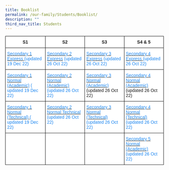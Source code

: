 ```yaml
---
title: Booklist
permalink: /our-family/Students/Booklist/
description: ""
third_nav_title: Students
---
```

<style type="text/css">
.tg  {border-collapse:collapse;border-spacing:0;}
.tg td{border-color:black;border-style:solid;border-width:1px;font-family:Arial, sans-serif;font-size:14px;
  overflow:hidden;padding:10px 5px;word-break:normal;}
.tg th{border-color:black;border-style:solid;border-width:1px;font-family:Arial, sans-serif;font-size:14px;
  font-weight:normal;overflow:hidden;padding:10px 5px;word-break:normal;}
.tg .tg-2g1l{background-color:#FFF;font-weight:bold;text-align:center;vertical-align:middle}
.tg .tg-7q4r{background-color:#FFF;color:#1E87F0;text-align:left;vertical-align:top}
.tg .tg-ktyi{background-color:#FFF;text-align:left;vertical-align:top}
.tg .tg-f4yw{background-color:#FFF;text-align:center;vertical-align:middle}
</style>
<table class="tg">
<thead>
  <tr>
    <th class="tg-2g1l">S1</th>
    <th class="tg-2g1l">S2</th>
    <th class="tg-2g1l">S3</th>
    <th class="tg-2g1l">S4 &amp; 5</th>
  </tr>
</thead>
<tbody>
  <tr>
    <td class="tg-7q4r"><a href="https://yiochukangsec.moe.edu.sg/qql/slot/u133/For%20Students/Booklist/2023%20Booklist/Secondary%201%20Express%20updated%2019%20Dec.pdf"><span style="text-decoration:none;color:#1E87F0">Secondary 1 Express</span></a><a href="https://yiochukangsec.moe.edu.sg/qql/slot/u133/For%20Students/Booklist/2023%20Booklist/Secondary%201%20Express%20updated%2019%20Dec.pdf"> </a>(updated 19 Dec 22)<br></td>
    <td class="tg-7q4r"><a href="https://yiochukangsec.moe.edu.sg/qql/slot/u133/For%20Students/Booklist/2023%20Booklist/Secondary%202%20Express.pdf"><span style="text-decoration:none;color:#1E87F0">Secondary 2 Express</span></a> (updated 26 Oct 22)<br></td>
    <td class="tg-7q4r"><a href="https://yiochukangsec.moe.edu.sg/qql/slot/u133/For%20Students/Booklist/2023%20Booklist/Secondary%203%20Express.pdf"><span style="text-decoration:none;color:#1E87F0">Secondary 3 Express</span></a> (updated 26 Oct 22)<br></td>
    <td class="tg-7q4r"><a href="https://yiochukangsec.moe.edu.sg/qql/slot/u133/For%20Students/Booklist/2023%20Booklist/Secondary%204%20Express.pdf"><span style="text-decoration:none;color:#1E87F0">Secondary 4 Express </span></a>(updated 26 Oct 22)<br></td>
  </tr>
  <tr>
    <td class="tg-7q4r"><a href="https://yiochukangsec.moe.edu.sg/qql/slot/u133/For%20Students/Booklist/2023%20Booklist/Secondary%201%20Normal%20Academic%20updated%2019%20Dec.pdf"><span style="text-decoration:none;color:#1E87F0">Secondary 1 Normal (Academic)</span></a>  ( updated 19 Dec 22)</td>
    <td class="tg-7q4r"><a href="https://yiochukangsec.moe.edu.sg/qql/slot/u133/For%20Students/Booklist/2023%20Booklist/Secondary%202%20Normal%20Academic.pdf"><span style="text-decoration:none;color:#1E87F0">Secondary 2 Normal (Academic) </span></a> (updated 26 Oct 22)<br></td>
    <td class="tg-ktyi"> <a href="https://yiochukangsec.moe.edu.sg/qql/slot/u133/For%20Students/Booklist/2023%20Booklist/Secondary%203%20Normal%20Academic.pdf"><span style="text-decoration:none;color:#1E87F0">Secondary 3 Normal (Academic) </span></a> (updated 26 Oct  22)<br></td>
    <td class="tg-ktyi"> <a href="https://yiochukangsec.moe.edu.sg/qql/slot/u133/For%20Students/Booklist/2023%20Booklist/Secondary%204%20Normal%20Academic.pdf"><span style="text-decoration:none;color:#1E87F0">Secondary 4 Normal (Academic)</span></a> (updated 26 Oct 22)<br></td>
  </tr>
  <tr>
    <td class="tg-7q4r"><a href="https://yiochukangsec.moe.edu.sg/qql/slot/u133/For%20Students/Booklist/2023%20Booklist/Secondary%201%20Normal%20Technical%20updated%2019%20Dec.pdf"><span style="text-decoration:none;color:#1E87F0">Secondary 1 Normal (Technical)</span></a><a href="https://yiochukangsec.moe.edu.sg/qql/slot/u133/For%20Students/Booklist/1NT%202021.pdf"> </a>( updated 19 Dec 22)<br></td>
    <td class="tg-7q4r"><a href="https://yiochukangsec.moe.edu.sg/qql/slot/u133/For%20Students/Booklist/2023%20Booklist/Secondary%202%20Normal%20Technical.pdf"><span style="text-decoration:none;color:#1E87F0">Secondary 2 Normal Technical</span></a>  (updated 26 Oct 22)<br></td>
    <td class="tg-7q4r"><a href="https://yiochukangsec.moe.edu.sg/qql/slot/u133/For%20Students/Booklist/2023%20Booklist/Secondary%203%20Normal%20Technical.pdf"><span style="text-decoration:none;color:#1E87F0">Secondary 3 Normal (Technical)</span></a> (updated 26 Oct 22)<br></td>
    <td class="tg-7q4r"><a href="https://yiochukangsec.moe.edu.sg/qql/slot/u133/For%20Students/Booklist/2023%20Booklist/Secondary%204%20Normal%20Technical.pdf"><span style="text-decoration:none;color:#1E87F0">Secondary 4 Normal (Technical)</span></a> (updated 26 Oct 22)<br></td>
  </tr>
  <tr>
    <td class="tg-f4yw"> <br></td>
    <td class="tg-f4yw"> <br></td>
    <td class="tg-f4yw"> <br></td>
    <td class="tg-7q4r"><a href="https://yiochukangsec.moe.edu.sg/qql/slot/u133/For%20Students/Booklist/2023%20Booklist/Secondary%205%20Normal%20Academic.pdf"><span style="text-decoration:none;color:#1E87F0"> Secondary 5 Normal (Academic)</span></a> (updated 26 Oct 22) </td>
  </tr>
</tbody>
</table>